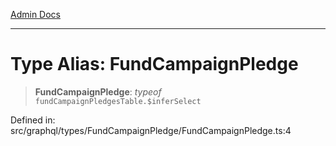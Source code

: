 [Admin Docs](/)

***

# Type Alias: FundCampaignPledge

> **FundCampaignPledge**: *typeof* `fundCampaignPledgesTable.$inferSelect`

Defined in: src/graphql/types/FundCampaignPledge/FundCampaignPledge.ts:4
